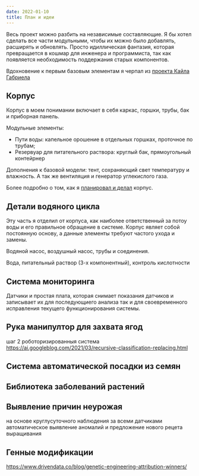```yaml
---
date: 2022-01-10
title: План и идеи
---
```



Весь проект можно разбить на независимые составляющие. 
Я бы хотел сделать все части модульными, чтобы их можно было добавлять, расширять и обновлять. Просто идиллическая фантазия, которая превращается в кошмар для инженера и программиста, так как появляется необходимость поддержания старых компонентов.

Вдохновение к первым базовым элементам я черпал из [проекта Кайла Габриела](https://kylegabriel.com/projects/2020/06/automated-hydroponic-system-build.html)


## Корпус

Корпус в моем понимании включает в себя каркас, горшки, трубы, бак и приборная панель. 

Модульные элементы: 
- Пути воды: капельное орошение в отдельных горшках, проточное по трубам; 
- Резервуар для питательного раствора: круглый бак, прямоугольный контейрнер

Дополнения к базовой модели: тент, сохраняющий свет температуру и влажность. А так же вентиляция и генератор углекислого газа.

Более подробно о том, как я [планировал и делал](/ru/make/hydroponics/frame) корпус.

## Детали водяного цикла

Эту часть я отделил от корпуса, как наиболее ответственный за потоу воды и его правильное обращение в системе. Корпус являет собой постоянную основу, а данные элементы требуют частого ухода и замены.

Водяной насос, воздушный насос, трубы и соединения.

Вода, питательный раствор (3-х компонентный), контроль кислотности

## Система мониторинга

Датчики и простая плата, которая снимает показания датчиков и записывает их для последующиего анализа так и для своевременного исправления текущего функционирования системы.

## Рука манипултор для захвата ягод

шаг 2 роботоризированныя система https://ai.googleblog.com/2021/03/recursive-classification-replacing.html


## Система автоматической посадки из семян

## Библиотека заболеваний растений

## Выявление причин неурожая

на основе круглусуточного наблюдения за всеми датчиками автоматическое выявление аномалий и предложение нового рецета выращивания

## Генные модификации

https://www.drivendata.co/blog/genetic-engineering-attribution-winners/